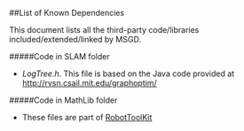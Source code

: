 ##List of Known Dependencies

This document lists all the third-party code/libraries included/extended/linked by MSGD.


#####Code in SLAM folder
* *LogTree.h*.
This file is based on the Java code provided at http://rvsn.csail.mit.edu/graphoptim/

#####Code in MathLib folder
* These files are part of [RobotToolKit](https://github.com/epfl-lasa/robot-toolkit/tree/master/packages/core/mathlib) 

